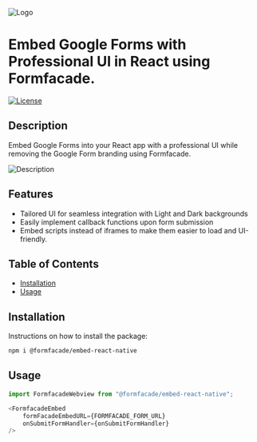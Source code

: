 ![Logo](https://cdn.neartail.com/1FAIpQLScRq0UUyhMrAuRBN39i68JdMoTvq85YCATs394gxuT_K3TU1A/2079056105/image_title/Screenshot%202023-12-28%20at%2012.42.30%20PM.png)

# Embed Google Forms with Professional UI in React using Formfacade.

[![License](https://img.shields.io/badge/license-ISC-blue.svg)](LICENSE)

## Description

Embed Google Forms into your React app with a professional UI while removing the Google Form branding using Formfacade.

![Description](https://cdn.formfacade.com/1FAIpQLSf2YKzD1EdnlSaqvIHkJZedwqJyqhcr3TH56YoJ3t1sDlSTFA/root/banner/%40formfacade%3Aembed-react-native.png)

## Features

- Tailored UI for seamless integration with Light and Dark backgrounds
- Easily implement callback functions upon form submission
- Embed scripts instead of iframes to make them easier to load and UI-friendly.

## Table of Contents

- [Installation](#installation)
- [Usage](#usage)

## Installation

Instructions on how to install the package:

```bash
npm i @formfacade/embed-react-native
```

## Usage

```javascript
import FormfacadeWebview from "@formfacade/embed-react-native";

<FormfacadeEmbed
    formFacadeEmbedURL={FORMFACADE_FORM_URL}
    onSubmitFormHandler={onSubmitFormHandler}
/>

````
